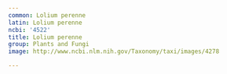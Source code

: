 ```yaml
---
common: Lolium perenne
latin: Lolium perenne
ncbi: '4522'
title: Lolium perenne
group: Plants and Fungi
image: http://www.ncbi.nlm.nih.gov/Taxonomy/taxi/images/4278

---
```

